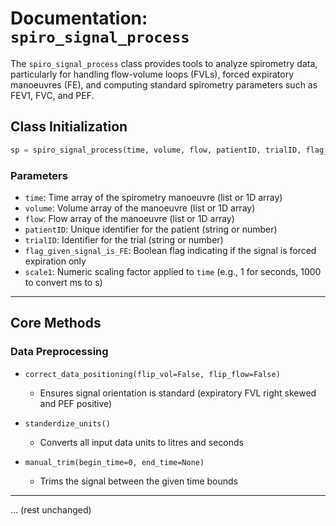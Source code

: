 # Documentation: `spiro_signal_process`

The `spiro_signal_process` class provides tools to analyze spirometry data, particularly for handling flow-volume loops (FVLs), forced expiratory manoeuvres (FE), and computing standard spirometry parameters such as FEV1, FVC, and PEF.

## Class Initialization

```python
sp = spiro_signal_process(time, volume, flow, patientID, trialID, flag_given_signal_is_FE, scale1)
```

### Parameters

* `time`: Time array of the spirometry manoeuvre (list or 1D array)
* `volume`: Volume array of the manoeuvre (list or 1D array)
* `flow`: Flow array of the manoeuvre (list or 1D array)
* `patientID`: Unique identifier for the patient (string or number)
* `trialID`: Identifier for the trial (string or number)
* `flag_given_signal_is_FE`: Boolean flag indicating if the signal is forced expiration only
* `scale1`: Numeric scaling factor applied to `time` (e.g., 1 for seconds, 1000 to convert ms to s)

---

## Core Methods

### Data Preprocessing

* `correct_data_positioning(flip_vol=False, flip_flow=False)`

  * Ensures signal orientation is standard (expiratory FVL right skewed and PEF positive)

* `standerdize_units()`

  * Converts all input data units to litres and seconds

* `manual_trim(begin_time=0, end_time=None)`

  * Trims the signal between the given time bounds

---

... (rest unchanged)